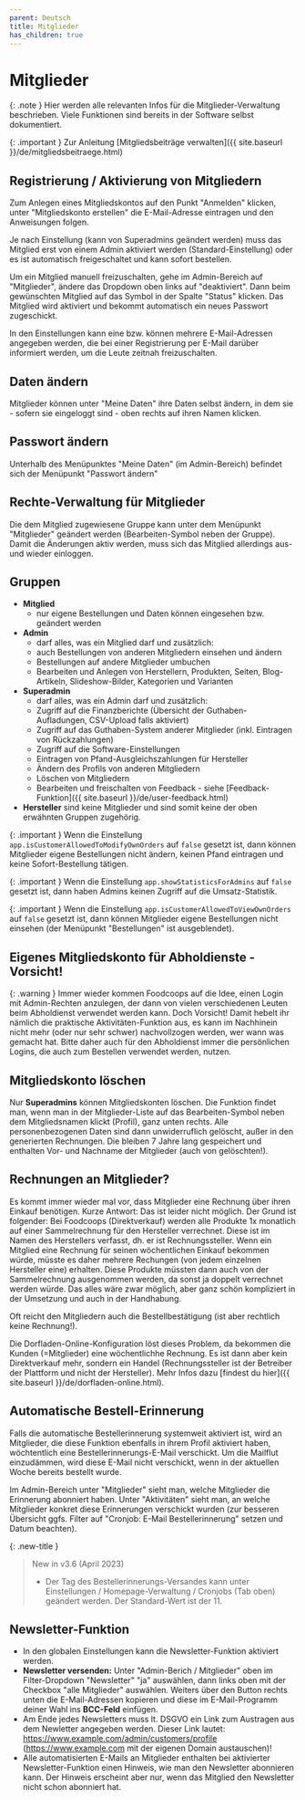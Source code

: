 ```yaml
---
parent: Deutsch
title: Mitglieder
has_children: true
---
```


# Mitglieder

{: .note }
Hier werden alle relevanten Infos für die Mitglieder-Verwaltung beschrieben. Viele Funktionen sind bereits in der Software selbst dokumentiert.

{: .important }
Zur Anleitung [Mitgliedsbeiträge verwalten]({{ site.baseurl }}/de/mitgliedsbeitraege.html)

## Registrierung / Aktivierung von Mitgliedern

Zum Anlegen eines Mitgliedskontos auf den Punkt "Anmelden" klicken, unter "Mitgliedskonto erstellen" die E-Mail-Adresse eintragen und den Anweisungen folgen.

Je nach Einstellung (kann von Superadmins geändert werden) muss das Mitglied erst von einem Admin aktiviert werden (Standard-Einstellung) oder es ist automatisch freigeschaltet und kann sofort bestellen.

Um ein Mitglied manuell freizuschalten, gehe im Admin-Bereich auf "Mitglieder", ändere das Dropdown oben links auf "deaktiviert". Dann beim gewünschten Mitglied auf das Symbol in der Spalte "Status" klicken. Das Mitglied wird aktiviert und bekommt automatisch ein neues Passwort zugeschickt.

In den Einstellungen kann eine bzw. können mehrere E-Mail-Adressen angegeben werden, die bei einer Registrierung per E-Mail darüber informiert werden, um die Leute zeitnah freizuschalten.

## Daten ändern
Mitglieder können unter "Meine Daten" ihre Daten selbst ändern, in dem sie - sofern sie eingeloggt sind - oben rechts auf ihren Namen klicken.

## Passwort ändern
Unterhalb des Menüpunktes "Meine Daten" (im Admin-Bereich) befindet sich der Menüpunkt "Passwort ändern"

## Rechte-Verwaltung für Mitglieder
Die dem Mitglied zugewiesene Gruppe kann unter dem Menüpunkt "Mitglieder" geändert werden (Bearbeiten-Symbol neben der Gruppe). Damit die Änderungen aktiv werden, muss sich das Mitglied allerdings aus- und wieder einloggen.

## Gruppen
* **Mitglied**
  * nur eigene Bestellungen und Daten können eingesehen bzw. geändert werden
* **Admin**
  * darf alles, was ein Mitglied darf und zusätzlich:
  * auch Bestellungen von anderen Mitgliedern einsehen und ändern
  * Bestellungen auf andere Mitglieder umbuchen
  * Bearbeiten und Anlegen von Herstellern, Produkten, Seiten, Blog-Artikeln, Slideshow-Bilder, Kategorien und Varianten
* **Superadmin**
  * darf alles, was ein Admin darf und zusätzlich:
  * Zugriff auf die Finanzberichte (Übersicht der Guthaben-Aufladungen, CSV-Upload falls aktiviert)
  * Zugriff auf das Guthaben-System anderer Mitglieder (inkl. Eintragen von Rückzahlungen)
  * Zugriff auf die Software-Einstellungen
  * Eintragen von Pfand-Ausgleichszahlungen für Hersteller
  * Ändern des Profils von anderen Mitgliedern
  * Löschen von Mitgliedern
  * Bearbeiten und freischalten von Feedback - siehe [Feedback-Funktion]({{ site.baseurl }}/de/user-feedback.html)
* **Hersteller** sind keine Mitglieder und sind somit keine der oben erwähnten Gruppen zugehörig.

{: .important }
Wenn die Einstellung `app.isCustomerAllowedToModifyOwnOrders` auf `false` gesetzt ist, dann können Mitglieder eigene Bestellungen nicht ändern, keinen Pfand eintragen und keine Sofort-Bestellung tätigen.

{: .important }
Wenn die Einstellung `app.showStatisticsForAdmins` auf `false` gesetzt ist, dann haben Admins keinen Zugriff auf die Umsatz-Statistik.

{: .important }
Wenn die Einstellung `app.isCustomerAllowedToViewOwnOrders` auf `false` gesetzt ist, dann können Mitglieder eigene Bestellungen nicht einsehen (der Menüpunkt "Bestellungen" ist ausgeblendet).

## Eigenes Mitgliedskonto für Abholdienste - Vorsicht!

{: .warning }
Immer wieder kommen Foodcoops auf die Idee, einen Login mit Admin-Rechten anzulegen, der dann von vielen verschiedenen Leuten beim Abholdienst verwendet werden kann. Doch Vorsicht! Damit hebelt ihr nämlich die praktische Aktivitäten-Funktion aus, es kann im Nachhinein nicht mehr (oder nur sehr schwer) nachvollzogen werden, wer wann was gemacht hat. Bitte daher auch für den Abholdienst immer die persönlichen Logins, die auch zum Bestellen verwendet werden, nutzen.

## Mitgliedskonto löschen
Nur **Superadmins** können Mitgliedskonten löschen. Die Funktion findet man, wenn man in der Mitglieder-Liste auf das Bearbeiten-Symbol neben dem Mitgliedsnamen klickt (Profil), ganz unten rechts. Alle personenbezogenen Daten sind dann unwiderruflich gelöscht, außer in den generierten Rechnungen. Die bleiben 7 Jahre lang gespeichert und enthalten Vor- und Nachname der Mitglieder (auch von gelöschten!).

## Rechnungen an Mitglieder?
Es kommt immer wieder mal vor, dass Mitglieder eine Rechnung über ihren Einkauf benötigen. Kurze Antwort: Das ist leider nicht möglich. Der Grund ist folgender: Bei Foodcoops (Direktverkauf) werden alle Produkte 1x monatlich auf einer Sammelrechnung für den Hersteller verrechnet. Diese ist im Namen des Herstellers verfasst, dh. er ist Rechnungssteller. Wenn ein Mitglied eine Rechnung für seinen wöchentlichen Einkauf bekommen würde, müsste es daher mehrere Rechungen (von jedem einzelnen Hersteller eine) erhalten. Diese Produkte müssten dann auch von der Sammelrechnung ausgenommen werden, da sonst ja doppelt verrechnet werden würde. Das alles wäre zwar möglich, aber ganz schön kompliziert in der Umsetzung und auch in der Handhabung.

Oft reicht den Mitgliedern auch die Bestellbestätigung (ist aber rechtlich keine Rechnung!).

Die Dorfladen-Online-Konfiguration löst dieses Problem, da bekommen die Kunden (=Mitglieder) eine wöchentlichhe Rechnung. Es ist dann aber kein Direktverkauf mehr, sondern ein Handel (Rechnungssteller ist der Betreiber der Plattform und nicht der Hersteller). Mehr Infos dazu [findest du hier]({{ site.baseurl }}/de/dorfladen-online.html).


## Automatische Bestell-Erinnerung
Falls die automatische Bestellerinnerung systemweit aktiviert ist, wird an Mitglieder, die diese Funktion ebenfalls in ihrem Profil aktiviert haben, wöchtentlich eine Bestellerinnerungs-E-Mail verschickt. Um die Mailflut einzudämmen, wird diese E-Mail nicht verschickt, wenn in der aktuellen Woche bereits bestellt wurde.

Im Admin-Bereich unter "Mitglieder" sieht man, welche Mitglieder die Erinnerung abonniert haben. Unter "Aktivitäten" sieht man, an welche Mitglieder konkret diese Erinnerungen verschickt wurden (zur besseren Übersicht ggfs. Filter auf "Cronjob: E-Mail Bestellerinnerung" setzen und Datum beachten).

{: .new-title }
> New in v3.6 (April 2023)
> * Der Tag des Bestellerinnerungs-Versandes kann unter Einstellungen / Homepage-Verwaltung / Cronjobs (Tab oben) geändert werden. Der Standard-Wert ist der 11.

## Newsletter-Funktion

* In den globalen Einstellungen kann die Newsletter-Funktion aktiviert werden.
* **Newsletter versenden:** Unter "Admin-Berich / Mitglieder" oben im Filter-Dropdown "Newsletter" "ja" auswählen, dann links oben mit der Checkbox "alle Mitglieder" auswählen. Weiters über den Button rechts unten die E-Mail-Adressen kopieren und diese im E-Mail-Programm deiner Wahl ins **BCC-Feld** einfügen.
* Am Ende jedes Newsletters muss lt. DSGVO ein Link zum Austragen aus dem Newletter angegeben werden. Dieser Link lautet: https://www.example.com/admin/customers/profile (https://www.example.com mit der eigenen Domain austauschen)!
* Alle automatisierten E-Mails an Mitglieder enthalten bei aktivierter Newsletter-Funktion einen Hinweis, wie man den Newsletter abonnieren kann. Der Hinweis erscheint aber nur, wenn das Mitglied den Newsletter nicht schon abonniert hat.
